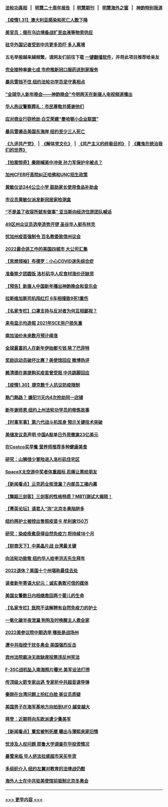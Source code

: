 #### [法轮功真相](https://github.com/gfw-breaker/truth/blob/master/README.md?t=0) &nbsp;&nbsp;|&nbsp;&nbsp; [明慧二十周年报告](https://github.com/gfw-breaker/mh-reports/blob/master/README.md?t=0) &nbsp;&nbsp;|&nbsp;&nbsp;[明慧期刊](https://github.com/gfw-breaker/mh-qikan) &nbsp;&nbsp;|&nbsp;&nbsp; [明慧海外之窗](https://github.com/gfw-breaker/mh-news/blob/master/README.md?t=0) &nbsp;&nbsp;|&nbsp;&nbsp; [神韵特别报道](https://github.com/gfw-breaker/mh-news/blob/master/shenyun.md?t=0)
#### [【疫情1.31】澳大利亚感染和死亡人数下降](../pages/nsc412/n13544673.md?t=01312100) 
#### [美官员：俄在乌边境备战扩至血液等物资供应](../pages/nsc412/n13543789.md?t=01312100) 
#### [驻华外国记者受到中共更多恐吓 多人离境](../pages/nsc412/n13543660.md?t=01312100) 
#### 五毛举报越来越频繁，请网友们前往下载 [一键翻墙软件](https://github.com/gfw-breaker/ssr-accounts)，并将此项目推荐给亲友
#### [完全接种率逾七成 市府推新冠口服药送到家服务](../pages/nsc412/n13543825.md?t=01312100) 
#### [暴风雪挡不住 纽约法轮功学员坚守真相点](../pages/nsc412/n13543833.md?t=01312100) 
#### [“全球华人新年晚会——神韵晚会”今明两天在新唐人电视频道播出](../pages/nsc412/n13543808.md?t=01312100) 
#### [华人热议警察葬礼：市民尊敬并感谢他们](../pages/nsc412/n13543811.md?t=01312100) 
#### [应对商业行窃抢劫 白艾荣建“曼哈顿小企业联盟”](../pages/nsc412/n13543805.md?t=01312100) 
#### [暴风雪袭击美国东海岸 纽约至少三人死亡](../pages/nsc412/n13543621.md?t=01312100) 
#### [《九评共产党》](https://github.com/begood0513/9ping.md/blob/master/README.md) &nbsp;|&nbsp; [《解体党文化》](../../../../jtdwh.md/blob/master/README.md)  &nbsp;|&nbsp; [《共产主义的终极目的》](../../../../gczydzjmd.md/blob/master/README.md) &nbsp;|&nbsp; [《魔鬼在统治我们的世界》](../../../../mgztzwmdsj.md/blob/master/README.md) 
#### [【拍案惊奇】秦刚喊美中冲突 孙力军保护伞被点？](../pages/nsc412/n13543689.md?t=01312100) 
#### [加州CFER吁高院纠正哈佛和UNC招生政策](../pages/nsc412/n13543856.md?t=01312100) 
#### [黄敏仪访244公立小学 鼓励家长使用食品补助金](../pages/nsc412/n13543818.md?t=01312100) 
#### [市议员黄敏仪派发新冠居家检测盒](../pages/nsc412/n13543828.md?t=01312100) 
#### [“不是盖了收容所就有做事” 亚当斯向经济住房团队喊话](../pages/nsc412/n13543840.md?t=01312100) 
#### [49区州众议员选举造势开锣 圣谷华人挺布林克](../pages/nsc412/n13543743.md?t=01312100) 
#### [忧加州疫苗强制令 百名教委致信州议会](../pages/nsc412/n13543631.md?t=01312100) 
#### [2022最合适工作的美国四城市 大公司汇集](../pages/nsc412/n13540082.md?t=01312100) 
#### [【思想领袖】布德罗：小心COVID迷失综合症](../pages/nsc412/n13513654.md?t=01312100) 
#### [准备除夕团圆饭 洛杉矶华人叹食材涨价还缺货](../pages/nsc412/n13543187.md?t=01312100) 
#### [【预告】新唐人中国新年播出神韵晚会和音乐会](../pages/nsc412/n13531336.md?t=01312100) 
#### [拉斯维加斯司机闯红灯 6车相撞致9死1重伤](../pages/nsc412/n13543037.md?t=01312100) 
#### [【名家专栏】口罩支持与反对者为何互相鄙视？](../pages/nsc412/n13541315.md?t=01312100) 
#### [来电显示均造假 2021年SCE用户损失重](../pages/nsc412/n13543152.md?t=01312100) 
#### [南加油价未来数月预计续涨](../pages/nsc412/n13543110.md?t=01312100) 
#### [全球最富的人在新年伊始都亏钱 除了巴菲特](../pages/nsc412/n13540195.md?t=01312100) 
#### [奖励运动员破坏比赛？美使馆回应 微博热评](../pages/nsc412/n13541907.md?t=01312100) 
#### [赖清德在美提购买疫苗曾受阻 中共跳脚回应](../pages/nsc412/n13541783.md?t=01312100) 
#### [【疫情1.30】捷克数千人抗议防疫限制](../pages/nsc412/n13541382.md?t=01312100) 
#### [熟门熟路？  嫌犯11天内4次抢劫同一店铺](../pages/nsc412/n13542679.md?t=01312100) 
#### [新年谢师恩 纽约上州法轮功学员的修炼故事](../pages/nsc412/n13541652.md?t=01312100) 
#### [【时事军事】第六代战斗机现身 预示关键技术突破](../pages/nsc412/n13537181.md?t=01312100) 
#### [美储发议息声明 中国A股单日外资撤逾23亿美元](../pages/nsc412/n13541571.md?t=01312100) 
#### [在Costco买早餐 营养师推荐多种健康美食](../pages/nsc412/n13534941.md?t=01312100) 
#### [研究：山狮很少冒险进入洛杉矶住宅区](../pages/nsc412/n13538138.md?t=01312100) 
#### [SpaceX太空游中奖者体重超标 忍痛让票给朋友](../pages/nsc412/n13540484.md?t=01312100) 
#### [【新闻看点】云克药业核泄漏？内部员工揭内幕](../pages/nsc412/n13540508.md?t=01312100) 
#### [【舞蹈三剑客】三剑客的性格特质？MBTI测试大揭晓！](../pages/nsc412/n13540486.md?t=01312100) 
#### [【菁英论坛】请君入“泡”北京冬奥陷阱多](../pages/nsc412/n13540496.md?t=01312100) 
#### [纽约两护士被控出售假疫苗卡 牟利逾150万](../pages/nsc412/n13540441.md?t=01312100) 
#### [研究：染疫痊愈获得自然免疫力 将持续18个月](../pages/nsc412/n13540478.md?t=01312100) 
#### [【财商天下】中美晶片战 台湾最关键](../pages/nsc412/n13540307.md?t=01312100) 
#### [向法轮功致敬 纽约华人给李洪志先生拜年](../pages/nsc412/n13540040.md?t=01312100) 
#### [2022退休？美国十个州堪称最佳去处](../pages/nsc412/n13539426.md?t=01312100) 
#### [读者新年寄语大纪元：诚实勇敢可信的媒体](../pages/nsc412/n13538080.md?t=01312100) 
#### [美国女警数日内相继救回两个婴儿的生命](../pages/nsc412/n13538609.md?t=01312100) 
#### [【名家专栏】医院不该解聘有自然免疫力的护士](../pages/nsc412/n13539217.md?t=01312100) 
#### [一氧化碳半夜泄漏 狗狗及时唤醒主人救全家](../pages/nsc412/n13538680.md?t=01312100) 
#### [2022美参议院中期选举 哪些是战场州](../pages/nsc412/n13529886.md?t=01312100) 
#### [遭中共指控干扰冬奥会 美国强烈反击](../pages/nsc412/n13539372.md?t=01312100) 
#### [宾州法院裁决无故缺席投票违反州宪法](../pages/nsc412/n13538342.md?t=01312100) 
#### [F-35C战机坠入南海照片曝光 美军设法打捞](../pages/nsc412/n13538460.md?t=01312100) 
#### [传顶级火箭专家出逃 专家析中共超音速导弹](../pages/nsc412/n13538690.md?t=01312100) 
#### [秦刚在台湾问题上扮红白脸 美议员质疑](../pages/nsc412/n13537360.md?t=01312100) 
#### [美国男子在海军基地方向拍到UFO 越变越大](../pages/nsc412/n13538108.md?t=01312100) 
#### [拜登：近期将向东欧派遣少量美军](../pages/nsc412/n13537992.md?t=01312100) 
#### [【新闻看点】董宏被判死缓 曝出与薄熙来家旧情](../pages/nsc412/n13537340.md?t=01312100) 
#### [忧涉及人权问题 耶鲁大学调查在华投资情况](../pages/nsc412/n13537767.md?t=01312100) 
#### [暴雪来临 华人挤法拉盛超市采买年货](../pages/nsc412/n13538027.md?t=01312100) 
#### [多组织介入 纽约左翼对教育的法律战仍酣](../pages/nsc412/n13538200.md?t=01312100) 
#### [海外人士在中共驻美使馆前抵制北京冬奥会](../pages/nsc412/n13538176.md?t=01312100) 

----
#### [ >>> 更早内容 <<< ](../indexes/nsc412-earlier.md)
